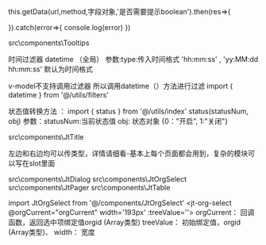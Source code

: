 
<!-- 封装公用请求接口 -->

this.getData(url,method,字段对象,'是否需要提示boolean').then(res=>{

}).catch(error=>{
    console.log(error)
})

<!-- 文字提示组件 -->  src\components\Tooltips

时间过滤器   datetime （全局）   参数:type:传入时间格式  'hh:mm:ss'  , 'yy:MM:dd hh:mm:ss'  默认为时间格式

v-model不支持调用过滤器
所以调用datetime（）方法进行过滤   import { datetime } from '@/utils/filters'


状态值转换方法 ：
import { status } from '@/utils/index'
status(statusNum, obj)
参数：statusNum:当前状态值
      obj: 状态对象 {0："开启", 1:"关闭"}


<!-- title组件 -->  src\components\JtTitle
 左边和右边均可以传类型，详情请细看-基本上每个页面都会用到，复杂的模块可以写在slot里面
 
 <!-- 弹窗组件 -->  src\components\JtDialog
 
 <!-- 机构组织选择下拉框 -->  src\components\JtOrgSelect
 
 <!-- 分页组件 -->  src\components\JtPager
 
 <!-- 表格组件 -->  src\components\JtTable

 
 <!-- 机构/部门，选项组件 -->
import JtOrgSelect from '@/components/JtOrgSelect'
<jt-org-select  @orgCurrent="orgCurrent"  width='193px' :treeValue=''></jt-org-select>
orgCurrent： 回调函数，返回选中项绑定值orgid (Array类型)
treeValue： 初始绑定值，orgid (Array类型)、
width： 宽度


